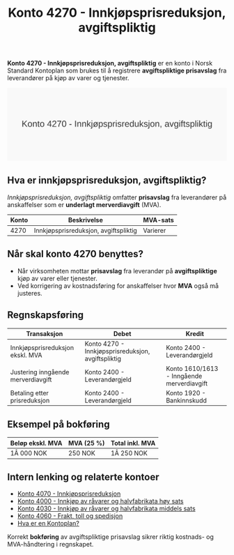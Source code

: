 ﻿---
title: "Konto 4270 - Innkjøpsprisreduksjon, avgiftspliktig"
seoTitle: "Konto 4270 | Innkjøpsprisreduksjon, avgiftspliktig"
description: "Konto 4270 brukes til å registrere avgiftspliktige prisavslag fra leverandører på kjøp av varer og tjenester, inkludert nødvendig justering av inngående MVA."
summary: "Kort forklart: Konto 4270 føres når prisavslag på avgiftspliktige innkjøp mottas og både kostnad og MVA må justeres."
---

**Konto 4270 - Innkjøpsprisreduksjon, avgiftspliktig** er en konto i Norsk Standard Kontoplan som brukes til å registrere **avgiftspliktige prisavslag** fra leverandører på kjøp av varer og tjenester.

![Illustrasjon av konto 4270 Innkjøpsprisreduksjon, avgiftspliktig](4270-innkjopsprisreduksjon-avgiftspliktig-image.svg)

## Hva er innkjøpsprisreduksjon, avgiftspliktig?

*Innkjøpsprisreduksjon, avgiftspliktig* omfatter **prisavslag** fra leverandører på anskaffelser som er **underlagt merverdiavgift** (MVA).

| Konto | Beskrivelse                           | MVA-sats |
|-------|---------------------------------------|----------|
| 4270  | Innkjøpsprisreduksjon, avgiftspliktig | Varierer |

## Når skal konto 4270 benyttes?

* Når virksomheten mottar **prisavslag** fra leverandør på **avgiftspliktige** kjøp av varer eller tjenester.
* Ved korrigering av kostnadsføring for anskaffelser hvor **MVA** også må justeres.

## Regnskapsføring

| Transaksjon                                              | Debet                                         | Kredit                       |
|----------------------------------------------------------|-----------------------------------------------|------------------------------|
| Innkjøpsprisreduksjon ekskl. MVA                         | Konto 4270 - Innkjøpsprisreduksjon, avgiftspliktig | Konto 2400 - Leverandørgjeld |
| Justering inngående merverdiavgift                       | Konto 2400 - Leverandørgjeld                  | Konto 1610/1613 - Inngående merverdiavgift |
| Betaling etter prisreduksjon                             | Konto 2400 - Leverandørgjeld                  | Konto 1920 - Bankinnskudd    |

## Eksempel på bokføring

| Beløp ekskl. MVA | MVA (25 %) | Total inkl. MVA |
|------------------|------------|-----------------|
| 1Â 000 NOK        | 250 NOK    | 1Â 250 NOK       |

## Intern lenking og relaterte kontoer

* [Konto 4070 - Innkjøpsprisreduksjon](/blogs/kontoplan/4070-innkjopsprisreduksjon "Konto 4070 - Innkjøpsprisreduksjon")
* [Konto 4000 - Innkjøp av råvarer og halvfabrikata høy sats](/blogs/kontoplan/4000-innkjop-av-raavarer-og-halvfabrikata-hoy-sats "Konto 4000 - Innkjøp av råvarer og halvfabrikata høy sats")
* [Konto 4030 - Innkjøp av råvarer og halvfabrikata middels sats](/blogs/kontoplan/4030-innkjop-av-raavarer-og-halvfabrikata-middels-sats "Konto 4030 - Innkjøp av råvarer og halvfabrikata middels sats")
* [Konto 4060 - Frakt, toll og spedisjon](/blogs/kontoplan/4060-frakt-toll-og-spedisjon "Konto 4060 - Frakt, toll og spedisjon")
* [Hva er en Kontoplan?](/blogs/regnskap/hva-er-kontoplan "Hva er en Kontoplan? Komplett Guide til Kontoplaner i Norsk Regnskap")

Korrekt **bokføring** av avgiftspliktige prisavslag sikrer riktig kostnads- og MVA-håndtering i regnskapet.






